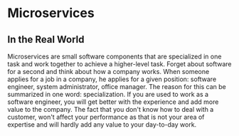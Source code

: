 # Microservices

## In the Real World

Microservices are small software components that are specialized in one task and
work together to achieve a higher-level task. Forget about software for a second and
think about how a company works. When someone applies for a job in a company,
he applies for a given position: software engineer, system administrator, office
manager. The reason for this can be summarized in one word: specialization. If you
are used to work as a software engineer, you will get better with the experience and
add more value to the company. The fact that you don't know how to deal with a
customer, won't affect your performance as that is not your area of expertise and will
hardly add any value to your day-to-day work.
